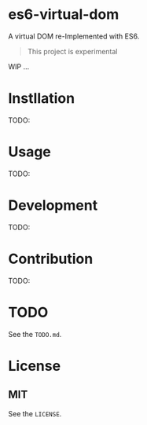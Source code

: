 # es6-virtual-dom

A virtual DOM re-Implemented with ES6.

> This project is experimental

WIP ...


# Instllation
TODO:


# Usage
TODO:


# Development
TODO:


# Contribution
TODO:


# TODO
See the `TODO.md`.


# License

## MIT

See the `LICENSE`.
